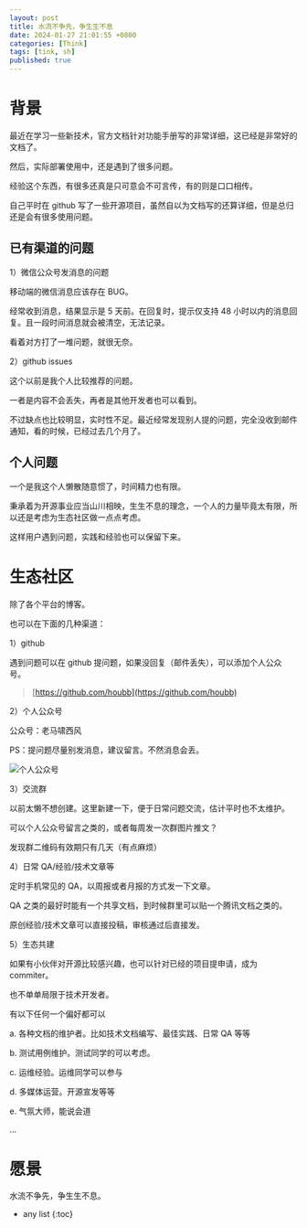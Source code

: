 ```yaml
---
layout: post
title: 水流不争先，争生生不息
date: 2024-01-27 21:01:55 +0800
categories: [Think]
tags: [tink, sh]
published: true
---
```


# 背景

最近在学习一些新技术，官方文档针对功能手册写的非常详细，这已经是非常好的文档了。

然后，实际部署使用中，还是遇到了很多问题。

经验这个东西，有很多还真是只可意会不可言传，有的则是口口相传。

自己平时在 github 写了一些开源项目，虽然自以为文档写的还算详细，但是总归还是会有很多使用问题。

## 已有渠道的问题

1）微信公众号发消息的问题

移动端的微信消息应该存在 BUG。

经常收到消息，结果显示是 5 天前。在回复时，提示仅支持 48 小时以内的消息回复。且一段时间消息就会被清空，无法记录。

看着对方打了一堆问题，就很无奈。

2）github issues

这个以前是我个人比较推荐的问题。

一者是内容不会丢失，再者是其他开发者也可以看到。

不过缺点也比较明显，实时性不足。最近经常发现别人提的问题，完全没收到邮件通知，看的时候，已经过去几个月了。

## 个人问题

一个是我这个人懒散随意惯了，时间精力也有限。

秉承着为开源事业应当山川相映，生生不息的理念，一个人的力量毕竟太有限，所以还是考虑为生态社区做一点点考虑。

这样用户遇到问题，实践和经验也可以保留下来。

# 生态社区

除了各个平台的博客。

也可以在下面的几种渠道：

1）github 

遇到问题可以在 github 提问题，如果没回复（邮件丢失），可以添加个人公众号。

> [https://github.com/houbb](https://github.com/houbb)

2）个人公众号

公众号：老马啸西风

PS：提问题尽量别发消息，建议留言。不然消息会丢。

![个人公众号](https://houbb.github.io/SIGN.png)

3）交流群

以前太懒不想创建。这里新建一下，便于日常问题交流，估计平时也不太维护。

可以个人公众号留言之类的，或者每周发一次群图片推文？

发现群二维码有效期只有几天（有点麻烦）

4）日常 QA/经验/技术文章等

定时手机常见的 QA，以周报或者月报的方式发一下文章。

QA 之类的最好时能有一个共享文档，到时候群里可以贴一个腾讯文档之类的。

原创经验/技术文章可以直接投稿，审核通过后直接发。

5）生态共建

如果有小伙伴对开源比较感兴趣，也可以针对已经的项目提申请，成为 commiter。

也不单单局限于技术开发者。

有以下任何一个偏好都可以

a. 各种文档的维护者。比如技术文档编写、最佳实践、日常 QA 等等

b. 测试用例维护。测试同学的可以考虑。

c. 运维经验。运维同学可以参与

d. 多媒体运营。开源宣发等等

e. 气氛大师，能说会道

...

# 愿景

水流不争先，争生生不息。


* any list
{:toc}
